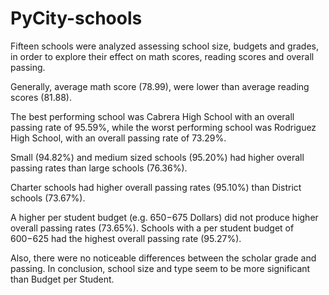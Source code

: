 # PyCity-schools
Fifteen schools were analyzed assessing school size, budgets and grades, in order to explore their effect on math scores, reading scores and overall passing.

Generally, average math score (78.99), were lower than average reading scores (81.88).

The best performing school was Cabrera High School with an overall passing rate of 95.59%, while the worst performing school was Rodriguez High School, with an overall passing rate of 73.29%.

Small (94.82%) and medium sized schools (95.20%) had higher overall passing rates than large schools (76.36%). 

Charter schools had higher overall passing rates (95.10%) than District schools (73.67%).

A higher per student budget (e.g. $650-$675 Dollars) did not produce higher overall passing rates (73.65%). Schools with a per student budget of $600-$625 had the highest overall passing rate (95.27%).

Also, there were no noticeable differences between the scholar grade and passing.
In conclusion, school size and type seem to be more significant than Budget per Student.
